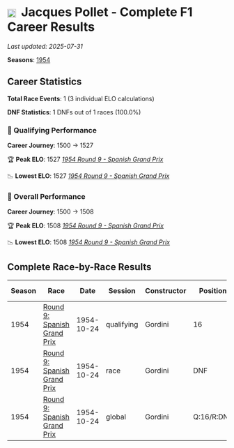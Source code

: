 # <img src="https://upload.wikimedia.org/wikipedia/commons/c/c3/Flag_of_France.svg" alt="France" width="20" height="auto" style="vertical-align: middle; margin-right: 5px;" onerror="this.outerHTML='🇫🇷'; this.style.marginRight='5px';"/> Jacques Pollet - Complete F1 Career Results

*Last updated: 2025-07-31*

**Seasons**: [1954](../seasons/1954-season-report)

## Career Statistics

**Total Race Events**: 1 (3 individual ELO calculations)

**DNF Statistics**: 1 DNFs out of 1 races (100.0%)

### 🏁 Qualifying Performance
**Career Journey**: 1500 → 1527

🏆 **Peak ELO**: 1527
   *[1954 Round 9 - Spanish Grand Prix](../seasons/1954-season-report#round-9-spanish-grand-prix)*

📉 **Lowest ELO**: 1527
   *[1954 Round 9 - Spanish Grand Prix](../seasons/1954-season-report#round-9-spanish-grand-prix)*

### 🌟 Overall Performance
**Career Journey**: 1500 → 1508

🏆 **Peak ELO**: 1508
   *[1954 Round 9 - Spanish Grand Prix](../seasons/1954-season-report#round-9-spanish-grand-prix)*

📉 **Lowest ELO**: 1508
   *[1954 Round 9 - Spanish Grand Prix](../seasons/1954-season-report#round-9-spanish-grand-prix)*


## Complete Race-by-Race Results

| Season | Race | Date | Session | Constructor | Position | Starting ELO | ELO Change | Final ELO | Teammate |
|--------|------|------|---------|-------------|----------|--------------|------------|-----------|----------|
| 1954 | [Round 9: Spanish Grand Prix](../seasons/1954-season-report#round-9-spanish-grand-prix) | 1954-10-24 | qualifying | Gordini | 16 | 1500 | +27 | 1527 | [<img src="https://upload.wikimedia.org/wikipedia/commons/c/c3/Flag_of_France.svg" alt="France" width="20" height="auto" style="vertical-align: middle; margin-right: 5px;" onerror="this.outerHTML='🇫🇷'; this.style.marginRight='5px';"/> Jean Behra](jean-behra) |
| 1954 | [Round 9: Spanish Grand Prix](../seasons/1954-season-report#round-9-spanish-grand-prix) | 1954-10-24 | race | Gordini | DNF | 1500 | N/A | 1500 | [<img src="https://upload.wikimedia.org/wikipedia/commons/c/c3/Flag_of_France.svg" alt="France" width="20" height="auto" style="vertical-align: middle; margin-right: 5px;" onerror="this.outerHTML='🇫🇷'; this.style.marginRight='5px';"/> Jean Behra](jean-behra) |
| 1954 | [Round 9: Spanish Grand Prix](../seasons/1954-season-report#round-9-spanish-grand-prix) | 1954-10-24 | global | Gordini | Q:16/R:DNF | 1500 | +8 | 1508 | [<img src="https://upload.wikimedia.org/wikipedia/commons/c/c3/Flag_of_France.svg" alt="France" width="20" height="auto" style="vertical-align: middle; margin-right: 5px;" onerror="this.outerHTML='🇫🇷'; this.style.marginRight='5px';"/> Jean Behra](jean-behra) |

